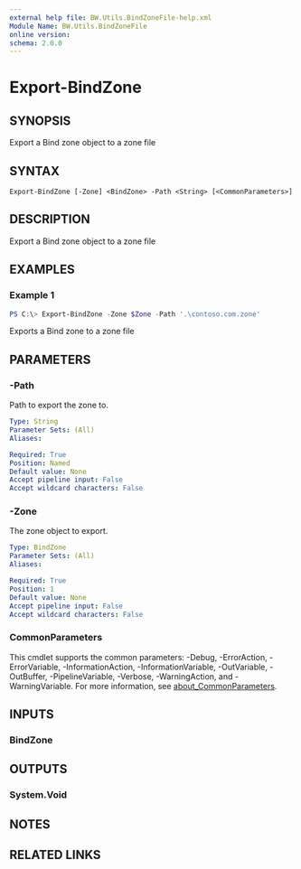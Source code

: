 ```yaml
---
external help file: BW.Utils.BindZoneFile-help.xml
Module Name: BW.Utils.BindZoneFile
online version:
schema: 2.0.0
---
```


# Export-BindZone

## SYNOPSIS
Export a Bind zone object to a zone file

## SYNTAX

```
Export-BindZone [-Zone] <BindZone> -Path <String> [<CommonParameters>]
```

## DESCRIPTION
Export a Bind zone object to a zone file

## EXAMPLES

### Example 1
```powershell
PS C:\> Export-BindZone -Zone $Zone -Path '.\contoso.com.zone'
```

Exports a Bind zone to a zone file

## PARAMETERS

### -Path
Path to export the zone to.

```yaml
Type: String
Parameter Sets: (All)
Aliases:

Required: True
Position: Named
Default value: None
Accept pipeline input: False
Accept wildcard characters: False
```

### -Zone
The zone object to export.

```yaml
Type: BindZone
Parameter Sets: (All)
Aliases:

Required: True
Position: 1
Default value: None
Accept pipeline input: False
Accept wildcard characters: False
```

### CommonParameters
This cmdlet supports the common parameters: -Debug, -ErrorAction, -ErrorVariable, -InformationAction, -InformationVariable, -OutVariable, -OutBuffer, -PipelineVariable, -Verbose, -WarningAction, and -WarningVariable. For more information, see [about_CommonParameters](http://go.microsoft.com/fwlink/?LinkID=113216).

## INPUTS

### BindZone

## OUTPUTS

### System.Void

## NOTES

## RELATED LINKS
